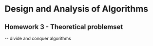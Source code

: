 # Design and Analysis of Algorithms
## Homework 3 - Theoretical problemset 
-- divide and conquer algorithms